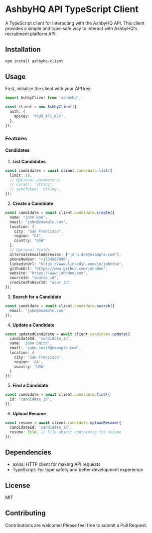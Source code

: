 # AshbyHQ API TypeScript Client

A TypeScript client for interacting with the AshbyHQ API. This client provides a simple and type-safe way to interact with AshbyHQ's recruitment platform API.

## Installation

```bash
npm install ashbyhq-client
```

## Usage

First, initialize the client with your API key:

```typescript
import AshbyClient from 'ashbyhq';

const client = new AshbyClient({
  auth: {
    apiKey: 'YOUR_API_KEY',
  },
});
```

### Features

#### Candidates

1. **List Candidates**
```typescript
const candidates = await client.candidate.list({
  limit: 10,
  // Optional parameters:
  // cursor: 'string',
  // syncToken: 'string',
});
```

2. **Create a Candidate**
```typescript
const candidate = await client.candidate.create({
  name: "John Doe",
  email: "john@example.com",
  location: {
    city: "San Francisco",
    region: "CA",
    country: "USA"
  },
  // Optional fields
  alternateEmailAddresses: ["john.doe@example.com"],
  phoneNumber: "+1234567890",
  linkedinUrl: "https://www.linkedin.com/in/johndoe",
  githubUrl: "https://www.github.com/johndoe",
  website: "https://www.johndoe.com",
  sourceId: "source_id",
  creditedToUserId: "user_id",
});
```

3. **Search for a Candidate**
```typescript
const candidate = await client.candidate.search({
  email: 'john@example.com'
});
```

4. **Update a Candidate**
```typescript
const updatedCandidate = await client.candidate.update({
  candidateId: 'candidate_id',
  name: 'John Smith',
  email: 'john.smith@example.com',
  location: {
    city: 'San Francisco',
    region: 'CA',
    country: 'USA'
  }
});
```

5. **Find a Candidate**
```typescript
const candidate = await client.candidate.find({
  id: 'candidate_id',
});
```

6. **Upload Resume**
```typescript
const resume = await client.candidate.uploadResume({
  candidateId: 'candidate_id',
  resume: File, // File object containing the resume
});
```

## Dependencies

- axios: HTTP client for making API requests
- TypeScript: For type safety and better development experience

## License

MIT

## Contributing

Contributions are welcome! Please feel free to submit a Pull Request. 
